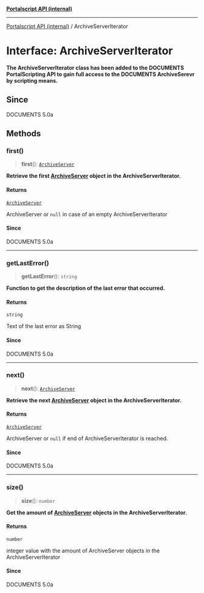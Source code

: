 [**Portalscript API (internal)**](../README.md)

***

[Portalscript API (internal)](../globals.md) / ArchiveServerIterator

# Interface: ArchiveServerIterator

**The ArchiveServerIterator class has been added to the DOCUMENTS PortalScripting API to gain full access to the DOCUMENTS ArchiveSerevr by scripting means.**

## Since

DOCUMENTS 5.0a

## Methods

### first()

> **first**(): [`ArchiveServer`](ArchiveServer.md)

**Retrieve the first [ArchiveServer](ArchiveServer.md) object in the ArchiveServerIterator.**

#### Returns

[`ArchiveServer`](ArchiveServer.md)

ArchiveServer or `null` in case of an empty ArchiveServerIterator

#### Since

DOCUMENTS 5.0a

***

### getLastError()

> **getLastError**(): `string`

**Function to get the description of the last error that occurred.**

#### Returns

`string`

Text of the last error as String

#### Since

DOCUMENTS 5.0a

***

### next()

> **next**(): [`ArchiveServer`](ArchiveServer.md)

**Retrieve the next [ArchiveServer](ArchiveServer.md) object in the ArchiveServerIterator.**

#### Returns

[`ArchiveServer`](ArchiveServer.md)

ArchiveServer or `null` if end of ArchiveServerIterator is reached.

#### Since

DOCUMENTS 5.0a

***

### size()

> **size**(): `number`

**Get the amount of [ArchiveServer](ArchiveServer.md) objects in the ArchiveServerIterator.**

#### Returns

`number`

integer value with the amount of ArchiveServer objects in the ArchiveServerIterator

#### Since

DOCUMENTS 5.0a
